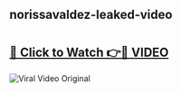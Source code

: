 ## norissavaldez-leaked-video 

# <h2><a href="http://freeplayer.one?title=norissavaldez-leaked-video&ref=21J">🔗 Click to Watch 👉🔴 VIDEO</a></h2>

<a href="http://freeplayer.one?title=norissavaldez-leaked-video&ref=21J" rel="nofollow" data-target="animated-image.originalLink"><img src="https://i.ibb.co.com/xMMVF88/686577567.gif" alt="Viral Video Original" style="max-width: 100%; display: inline-block;" data-target="animated-image.originalImage"></a>

